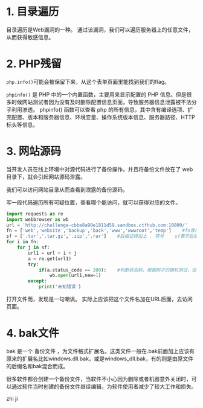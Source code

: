 # 1. 目录遍历

目录遍历是Web漏洞的一种。
通过该漏洞，我们可以遍历服务器上的任意文件，从而获得敏感信息。

# 2. PHP残留

`php.info()`可能会被保留下来，从这个表单页面里能找到我们的flag。

`phpinfo()` 是 PHP 中的一个内置函数，主要用来显示配置的 PHP 信息。但是很多时候网站测试者因为没有及时删除配置信息页面，导致服务器信息泄露被不法分子利用渗透。 phpinfo() 函数可以查看 php 的所有信息，其中含有编译选项、扩充配置、版本和服务器信息、环境变量、操作系统版本信息、服务器路径、HTTP 标头等信息。

# 3. 网站源码

当开发人员在线上环境中对源代码进行了备份操作，并且将备份文件放在了 web 目录下，就会引起网站源码泄露。

我们可以访问网站目录从而查看到泄露的备份源码。

写一段代码遍历所有可疑位置，查看哪个能访问，就可以获得对应的文件。
```Python
import requests as re
import webbrowser as wb
url = 'http://challenge-cbbe8a90e1811d59.sandbox.ctfhub.com:10800/'
fn = ['web','website','backup','back','www','wwwroot','temp']    #fn表示文件名
sf = ['.tar','.tar.gz','.zip','.rar']    #后缀记得加上 . 符号    sf表示后缀
for i in fn:
    for j in sf:
        url1 = url + i + j
        a = re.get(url1)
        try:
            if(a.status_code == 200):    #判断状态码，根据刚才的随机测试，设置200打开网页
                wb.open(url1,new=1)
        except:
            print('未知错误')

```
打开文件而，发现是一句嘲讽。
实际上应该把这个文件名加在URL后面，去访问页面。
# 4. bak文件

bak 是一个 备份文件 ，为文件格式扩展名。这类文件一般在.bak前面加上应该有原来的扩展名比如windows.dll.bak，或是windows_dll.bak，有的则是由原文件的后缀名和bak混合而成。

很多软件都会创建一个备份文件，当软件不小心因为删除或者机器意外关闭时，可以通过软件当时创建的备份文件继续编辑，为软件使用者减少了较大工作和损失。

zhi ji